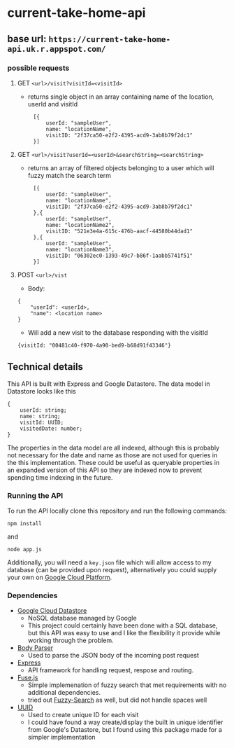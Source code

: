 # current-take-home-api

## base url: `https://current-take-home-api.uk.r.appspot.com/`

### possible requests

1. GET `<url>/visit?visitId=<visitId>`

   - returns single object in an array containing name of the location, userId and visitId

   ```
        [{
            userId: "sampleUser",
            name: "locationName",
            visitID: "2f37ca50-e2f2-4395-acd9-3ab8b79f2dc1"
        }]
    ```

2. GET `<url>/visit?userId=<userId>&searchString=<searchString>`
    - returns an array of filtered objects belonging to a user which will fuzzy match the search term

   ```
        [{
            userId: "sampleUser",
            name: "locationName",
            visitID: "2f37ca50-e2f2-4395-acd9-3ab8b79f2dc1"
        },{
            userId: "sampleUser",
            name: "locationName2",
            visitID: "521e3e4a-615c-476b-aacf-44580b44dad1"
        },{
            userId: "sampleUser",
            name: "locationName3",
            visitID: "06302ec0-1393-49c7-b86f-1aabb5741f51"
        }]
    ```

3. POST `<url>/vist`
    - Body: 
    ```
    {
        "userId": <userId>,
        "name": <location name>
    }
    ```
    - Will add a new visit to the database responding with the visitId 
    ```
    {visitId: "00481c40-f970-4a90-bed9-b68d91f43346"}
    ```


## Technical details
This API is built with Express and Google Datastore. The data model in Datastore looks like this 
```
{
    userId: string;
    name: string;
    visitId: UUID;
    visitedDate: number;
}
```

The properties in the data model are all indexed, although this is probably not necessary for the date and name as those are not used for queries in the this implementation. These could be useful as queryable properties in an expanded version of this API so they are indexed now to prevent spending time indexing in the future. 

### Running the API
To run the API locally clone this repository and run the following commands:
```
npm install
```

and 

```
node app.js
```

Additionally, you will need a `key.json` file which will allow access to my database (can be provided upon request), alternatively you could supply your own on [Google Cloud Platform](https://cloud.google.com/datastore/).

### Dependencies

- [Google Cloud Datastore](https://www.npmjs.com/package/@google-cloud/datastore)
  - NoSQL database managed by Google
  - This project could certainly have been done with a SQL database, but this API was easy to use and I like the flexibility it provide while working through the problem. 
- [Body Parser](https://www.npmjs.com/package/body-parser)
  - Used to parse the JSON body of the incoming post request
- [Express](https://www.npmjs.com/package/express)
  - API framework for handling request, respose and routing. 
- [Fuse.js](https://www.npmjs.com/package/fuse.js)
  - Simple implemenation of fuzzy search that met requirements with no additional dependencies.
  - tried out [Fuzzy-Search](https://www.npmjs.com/package/fuzzy-search) as well, but did not handle spaces well
- [UUID](https://www.npmjs.com/package/uuid)
  - Used to create unique ID for each visit
  - I could have found a way create/display the built in unique identifier from Google's Datastore, but I found using this package made for a simpler implementation

